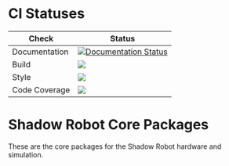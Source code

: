 # CI Statuses

Check | Status
---|---
Documentation|[![Documentation Status](https://readthedocs.org/projects/shadow-robot-core-packages/badge/?version=latest)](http://shadow-robot-core-packages.readthedocs.org)
Build|[<img src="https://codebuild.eu-west-2.amazonaws.com/badges?uuid=eyJlbmNyeXB0ZWREYXRhIjoiRUpuS2ltUXVzelFwMERZbFJnczd0SjlBK2tmL2JpUlNDL3FVaHVWakxHMnZLRW1HQUE3ckFObGNPUDRZS3dxeWV5QS81SDUxejNrTjZ6dWtzekZtVjg4PSIsIml2UGFyYW1ldGVyU3BlYyI6InY1N1FYSGpnMnh3U3hhWm0iLCJtYXRlcmlhbFNldFNlcmlhbCI6MX0%3D&branch=melodic-devel"/>](https://eu-west-2.console.aws.amazon.com/codesuite/codebuild/projects/auto_sr_core_melodic-devel_install_check/)
Style|[<img src="https://codebuild.eu-west-2.amazonaws.com/badges?uuid=eyJlbmNyeXB0ZWREYXRhIjoidlk5SnY5Ri9DMHRlYVpqVkluaDh3bm5mOFRpejBUd0hGcEc2bVRmMC9rZTlIWmNpdkR0VHY5eVlFRGhZV2gxWis1OW92cjlPVkp2NU53MHB1MmRMR1NjPSIsIml2UGFyYW1ldGVyU3BlYyI6IlNkb1ozV0ptQkN6cDczc3kiLCJtYXRlcmlhbFNldFNlcmlhbCI6MX0%3D&branch=melodic-devel"/>](https://eu-west-2.console.aws.amazon.com/codesuite/codebuild/projects/auto_sr_core_melodic-devel_style_check/)
Code Coverage|[<img src="https://codebuild.eu-west-2.amazonaws.com/badges?uuid=eyJlbmNyeXB0ZWREYXRhIjoiSmVtaS9vS3JxUUtvbkQzYTMwd1cwYS9yRGNUV3pmajlFajlDZ2JodG9kRk51OVBiSDAxcnh2ckdSRnFSVytlWWlvM3FncmZYRWE4NnNnY3BiKytiNWRnPSIsIml2UGFyYW1ldGVyU3BlYyI6IldzaDVPblpWQ1FnM3BGV3UiLCJtYXRlcmlhbFNldFNlcmlhbCI6MX0%3D&branch=melodic-devel"/>](https://eu-west-2.console.aws.amazon.com/codesuite/codebuild/projects/auto_sr_core_melodic-devel_code_coverage/)

# Shadow Robot Core Packages
These are the core packages for the Shadow Robot hardware and simulation.
